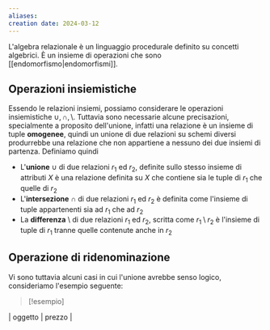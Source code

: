 ```yaml
---
aliases: 
creation date: 2024-03-12
---
```


L'algebra relazionale è un linguaggio procedurale definito su concetti algebrici. È un insieme di operazioni che sono [[endomorfismo|endomorfismi]].


 ## Operazioni insiemistiche
 Essendo le relazioni insiemi, possiamo considerare le operazioni insiemistiche $\cup, \cap, \setminus$. Tuttavia sono necessarie alcune precisazioni, specialmente a proposito dell'unione, infatti una relazione è un insieme di tuple **omogenee**, quindi un unione di due relazioni su schemi diversi produrrebbe una relazione che non appartiene a nessuno dei due insiemi di partenza.
Definiamo quindi
- L'**unione** $\cup$ di due relazioni $r_{1}$ ed $r_{2}$, definite sullo stesso insieme di attributi $X$ è una relazione definita su $X$ che contiene sia le tuple di $r_{1}$ che quelle di $r_{2}$
- L'**intersezione** $\cap$ di due relazioni $r_{1}$ ed $r_{2}$ è definita come l'insieme di tuple appartenenti sia ad $r_{1}$ che ad $r_{2}$
- La **differenza** $\setminus$ di due relazioni $r_{1}$ ed $r_{2}$, scritta come $r_{1} \setminus r_{2}$ è l'insieme di tuple di $r_{1}$ tranne quelle contenute anche in $r_{2}$


## Operazione di ridenominazione
Vi sono tuttavia alcuni casi in cui l'unione avrebbe senso logico, consideriamo l'esempio seguente:

>[!esempio]
 
| oggetto | prezzo | 